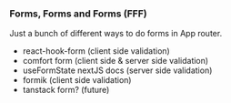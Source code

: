 ### Forms, Forms and Forms (FFF)

Just a bunch of different ways to do forms in App router.

- react-hook-form (client side validation)
- comfort form (client side & server side validation)
- useFormState nextJS docs (server side validation)
- formik (client side validation)
- tanstack form? (future)
